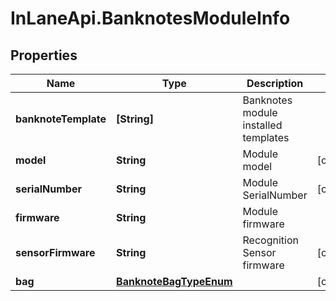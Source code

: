 # InLaneApi.BanknotesModuleInfo

## Properties
Name | Type | Description | Notes
------------ | ------------- | ------------- | -------------
**banknoteTemplate** | **[String]** | Banknotes module installed templates | 
**model** | **String** | Module model | [optional] 
**serialNumber** | **String** | Module SerialNumber | [optional] 
**firmware** | **String** | Module firmware | 
**sensorFirmware** | **String** | Recognition Sensor firmware | [optional] 
**bag** | [**BanknoteBagTypeEnum**](BanknoteBagTypeEnum.md) |  | [optional] 
